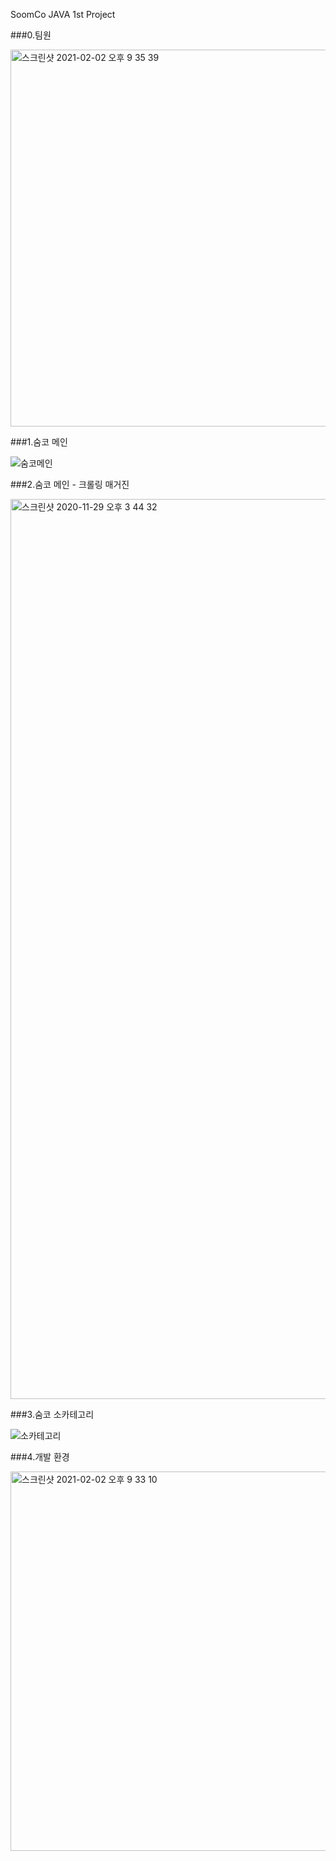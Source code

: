 SoomCo JAVA 1st Project

###0.팀원

<img width="603" alt="스크린샷 2021-02-02 오후 9 35 39" src="https://user-images.githubusercontent.com/70255324/106601095-99880b00-659e-11eb-9bf3-99ea8ea2503f.png">



###1.숨코 메인

![숨코메인](https://user-images.githubusercontent.com/70255324/106600439-c687ee00-659d-11eb-92b9-9fcd05e07d0e.png)

###2.숨코 메인 - 크롤링 매거진

<img width="1440" alt="스크린샷 2020-11-29 오후 3 44 32" src="https://user-images.githubusercontent.com/70255324/106600527-e5868000-659d-11eb-8674-63ba7bf93ef6.png">

###3.숨코 소카테고리

![소카테고리](https://user-images.githubusercontent.com/70255324/106600465-ce479280-659d-11eb-9f05-d8f733951213.png)

###4.개발 환경

<img width="607" alt="스크린샷 2021-02-02 오후 9 33 10" src="https://user-images.githubusercontent.com/70255324/106600807-401fdc00-659e-11eb-95b7-44fc3c92bfd3.png">


